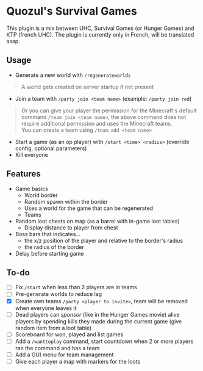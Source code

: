 # Quozul's Survival Games

This plugin is a mix between UHC, Survival Games (or Hunger Games) and KTP (french UHC).
The plugin is currently only in French, will be translated asap.

## Usage

- Generate a new world with `/regenerateworlds`

> A world gets created on server startup if not present

- Join a team with `/party join <team name>` (example: `/party join red`)

> Or you can give your player the permission for the Minecraft's default command `/team join <team name>`, the above
> command does not require additional permission and uses the Minecraft teams.  
> You can create a team using `/team add <team name>`

- Start a game (as an op player) with `/start <time> <radius>` (override config, optional parameters)
- Kill everyone

## Features

- Game basics
    - World border
    - Random spawn within the border
    - Uses a world for the game that can be regenerated
    - Teams
- Random loot chests on map (as a barrel with in-game loot tables)
    - Display distance to player from chest
- Boss bars that indicates...
    - the x/z position of the player and relative to the border's radius
    - the radius of the border
- Delay before starting game

## To-do

- [ ] Fix `/start` when less than 2 players are in teams
- [ ] Pre-generate worlds to reduce lag
- [x] Create own teams `/party <player to invite>`, team will be removed when everyone leaves it
- [ ] Dead players can _sponsor_ (like in the Hunger Games movie) alive players by spending kills they made during the
  current game (give random item from a loot table)
- [ ] Scoreboard for won, played and list games
- [ ] Add a `/wanttoplay` command, start countdown when 2 or more players ran the command and has a team
- [ ] Add a GUI menu for team management
- [ ] Give each player a map with markers for the loots
